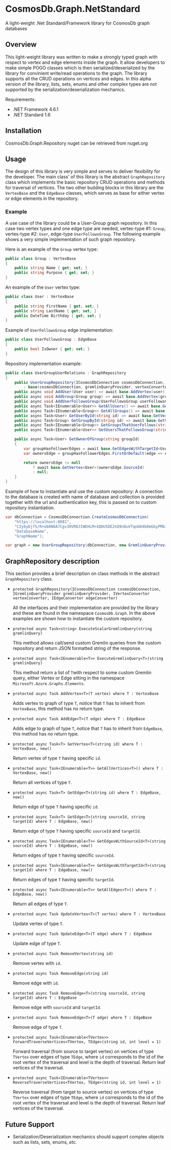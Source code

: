 # CosmosDb.Graph.NetStandard
A light-weight .Net Standard/Framework library for CosmosDb graph databases

## Overview
This light-weight library was written to make a strongly typed graph with respect to vertex and edge elements inside the graph. It allow developers to make simple POGO classes which is then serialized/deserialized by the library for convinient write/read operations to the graph. The library supports all the CRUD operations on vertices and edges. In this alpha version of the library, lists, sets, enums and other complex types are not supported by the serialization/deserialization mechanics.

Requirements:
+ .NET Framework 4.6.1
+ .NET Standard 1.6

## Installation
CosmosDb.Graph.Repository nuget can be retrieved from nuget.org

## Usage
The design of this library is very simple and serves to deliver flexibility for the developer. The main class' of this library is the abstract `GraphRepository` class which implements the basic repository CRUD operations and methods for traversal of vertices. The two other building blocks in this library are the `VertexBase` and the `EdgeBase` classes, which serves as base for either vertex or edge elements in the repository.

### Example
A use case of the library could be a User-Group graph repository. In this case two vertex types and one edge type are needed, vertex-type #1: `Group`, vertex-type #2: `User`, edge-type `UserFollowsGroup`. The following example shows a very simple implementation of such graph repository.

Here is an example of the `Group` vertex type:
```csharp
public class Group : VertexBase
{
    public string Name { get; set; }
    public string Purpose { get; set; }
}
```

An example of the `User` vertex type:
```csharp
public class User : VertexBase
{
    public string FirstName { get; set; }
    public string LastName { get; set; }
    public DateTime Birthday { get; set; }
}
```

Example of `UserFollowsGroup` edge implementation:
```csharp
public class UserFollowsGroup : EdgeBase
{
    public bool IsOwner { get; set; }
}
```

Repository implementation example:
```csharp
public class UserGroupUserRelations : GraphRepository
{
    public UserGroupRepository(ICosmosDbConnection cosmosDbConnection, IGremlinQueryProvider gremlinQueryProvider, IVertexConverter vertexConverter, IEdgeConverter edgeConverter) 
        : base(cosmosDbConnection, gremlinQueryProvider, vertexConverter, edgeConverter) {}
    public async void AddUser(User user) => await base.AddVertex(user);
    public async void AddGroup(Group group) => await base.AddVertex(group);
    public async void AddUserFollowsGroup(UserFollowsGroup userFollowsGroup) => await base.AddEdge(userFollowsGroup);
    public async Task<IEnumerable<User>> GetAllUsers() => await base.GetAllVertices<User>();
    public async Task<IEnumerable<Group>> GetAllGroups() => await base.GetAllVertices<Group>();
    public async Task<User> GetUserById(string id) => await base.GetVertex<User>(id);
    public async Task<Group> GetGroupById(string id) => await base.GetVertex<Group>(id);
    public async Task<IEnumerable<Group>> GetGroupsThatUserFollows(string userId) => await base.ForwardTraverseVertices<Group, UserFollowsGroup>(userId);
    public async Task<IEnumerable<User>> GetUsersThatFollowsGroup(string groupId) => await base.ReverseTraverseVertices<User, UserFollowsGroup>(groupId);

    public async Task<User> GetOwnerOfGroup(string groupId)
    {
        var groupHasFollowerEdges = await base.GetEdgesWithTargetId<UserFollowsGroup>(groupId);
        var ownersEdge = groupHasFollowerEdges.FirstOrDefault(edge => edge.IsOwner == true);

        return ownersEdge != null
            ? await base.GetVertex<User>(ownersEdge.SourceId)
            : null;
    }
}
```

Example of how to instantiate and use the custom repository:
A connection to the database is created with name of database and collection is provided together with the url and authentication key, this is passed on to custom repository instantiation.
```csharp
var dbConnection = CosmosDbConnection.CreateCosmosDbConnection(
    "https://localhost:8081",
    "C2y6yDjf5/R+ob0N8A7Cgv30VRDJIWEHLM+4QDU5DE2nQ9nDuVTqobD4b8mGGyPMbIZnqyMsEcaGQy67XIw/Jw==",
    "DatabaseName",
    "GraphName");

var graph = new UserGroupRepository(dbConnection, new GremlinQueryProvider(), new VertexConverter(), new EdgeConverter());
```

## GraphRepository description
This section provides a brief description on class methods in the abstract `GraphRepository` class.

+ `protected GraphRepository(ICosmosDbConnection cosmosDbConnection, IGremlinQueryProvider gremlinQueryProvider, IVertexConverter vertexConverter, IEdgeConverter edgeConverter)`

   All the interfaces and their implementation are provided by the library and these are found in the namespace `CosmosDb.Graph`. In the above examples are shown how to instantiate the custom repository.

+ `protected async Task<string> ExecuteScalarGremlinQuery(string gremlinQuery)`

   This method allows call/send custom Gremlin queries from the custom repository and return JSON formatted string of the response.

+ `protected async Task<IEnumerable<T>> ExecuteGremlinQuery<T>(string gremlinQuery)`

   This method return a list of `T`with respect to some custom Gremlin query, either Vertex or Edge sittíng in the namespace `Microsoft.Azure.Graphs.Elements`.

+ `protected async Task AddVertex<T>(T vertex) where T : VertexBase`

   Adds vertex to graph of type `T`, notice that `T` has to inherit from `VertexBase`, this method has no return type.

+ `protected async Task AddEdge<T>(T edge) where T : EdgeBase`

   Adds edge to graph of type `T`, notice that `T` has to inherit from `EdgeBase`, this method has no return type.

+ `protected async Task<T> GetVertex<T>(string id) where T : VertexBase, new()`

   Return vertex of type `T` having specific `id`.

+ `protected async Task<IEnumerable<T>> GetAllVertices<T>() where T : VertexBase, new()`

   Return all vertices of type `T`.

+ `protected async Task<T> GetEdge<T>(string id) where T : EdgeBase, new()`

   Return edge of type `T` having specific `id`.

+ `protected async Task<T> GetEdge<T>(string sourceId, string targetId) where T : EdgeBase, new()`

   Return edge of type `T` having specific `sourceId` and `targetId`.

+ `protected async Task<IEnumerable<T>> GetEdgesWithSourceId<T>(string sourceId) where T : EdgeBase, new()`

   Return edges of type `T` having specific `sourceId`.

+ `protected async Task<IEnumerable<T>> GetEdgesWithTargetId<T>(string targetId) where T : EdgeBase, new()`

   Return edges of type `T` having specific `targetId`.

+ `protected async Task<IEnumerable<T>> GetAllEdges<T>() where T : EdgeBase, new()`

   Return all edges of type `T`.

+ `protected async Task UpdateVertex<T>(T vertex) where T : VertexBase`

   Update vertex of type `T`.

+ `protected async Task UpdateEdge<T>(T edge) where T : EdgeBase`

   Update edge of type `T`.

+ `protected async Task RemoveVertex(string id)`

   Remove vertex with `id`.

+ `protected async Task RemoveEdge(string id)`

   Remove edge with `id`.

+ `protected async Task RemoveEdge<T>(string sourceId, string targetId) where T : EdgeBase`

   Remove edge with `sourceId` and `targetId`.

+ `protected async Task RemoveEdge<T>(T edge) where T : EdgeBase`

   Remove edge of type `T`.

+ `protected async Task<IEnumerable<TVertex>> ForwardTraverseVertices<TVertex, TEdge>(string id, int level = 1)`

   Forward traversal (from source to target vertex) on vertices of type `TVertex` over edges of type `TEdge`, where `id` corresponds to the id of the root vertex of the traversal and level is the depth of traversal. Return leaf vertices of the traversal.

+ `protected async Task<IEnumerable<TVertex>> ReverseTraverseVertices<TVertex, TEdge>(string id, int level = 1)`

   Reverse traversal (from target to source vertex) on vertices of type `TVertex` over edges of type `TEdge`, where `id` corresponds to the id of the root vertex of the traversal and level is the depth of traversal. Return leaf vertices of the traversal.

## Future Support
+ Serialization/Deserialization mechanics should support complex objects such as lists, sets, enums, *etc.*